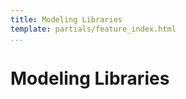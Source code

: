 ```yaml
---
title: Modeling Libraries
template: partials/feature_index.html
...
```


# Modeling Libraries

<!-- 
<section>
<h2>Elements</h2>
<div class="card-deck mt-3">
  <div class="col-sm-8">
    <div class="card">
      <div class="card-body">
        <h5 class="card-title">Frame Elements</h5>
        <p class="card-text">Skeletal elements including beams, beam-columns, and trusses.</p>
        <a href="Frame_Elements" class="card-link">Explore library</a>
      </div>
    </div>
  </div>
  <div class="col-sm-8">
    <div class="card">
      <div class="card-body">
        <h5 class="card-title">Plane Elements</h5>
        <p class="card-text">Classical triangles and quads for plane strain/stress analysis.</p>
        <a href="Plane_Elements" class="card-link">Explore library</a>
      </div>
    </div>
  </div>
</div>
<div class="card-deck mt-3 mb-2">
  <div class="col-sm-8">
    <div class="card">
      <div class="card-body">
        <h5 class="card-title">Special Elements</h5>
        <p class="card-text"></p>
        <a href="Special_Elements" class="card-link">Explore library</a>
      </div>
    </div>
  </div>
</div>
</section>


<section>
<h2>Sub-Element</h2>
<div class="card-deck mt-3">
  <div class="col-sm-8">
    <div class="card">
      <div class="card-body">
        <h5 class="card-title">Section Library</h5>
        <p class="card-text"><code>SecResp = SecName (action,SecNo,ndm,SecData,SecState)</code></p>
        <a href="Section_Library" class="card-link">Explore library</a>
      </div>
    </div>
  </div>
  <div class="col-sm-8">
    <div class="card">
      <div class="card-body">
        <h5 class="card-title">Material Models</h5>
        <p class="card-text"><code>MatResp = MatName (action,MatNo,MatData,MatState)</code></p>
        <a href="Material_Library" class="card-link">Explore library</a>
      </div>
    </div>
  </div>
</div>
</section> -->
